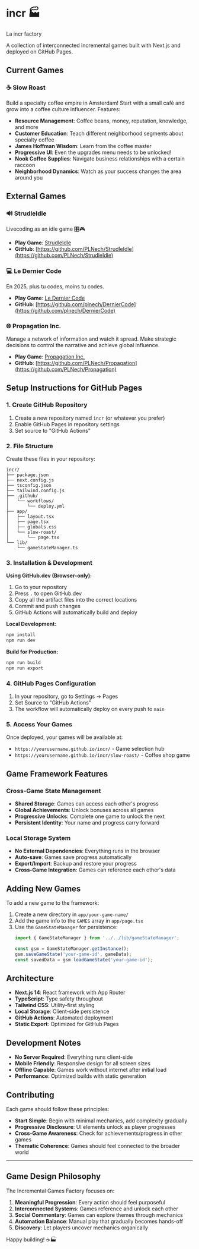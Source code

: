 # incr 🏭

La incr factory 

A collection of interconnected incremental games built with Next.js and deployed on GitHub Pages.

## Current Games

### ☕ Slow Roast
Build a specialty coffee empire in Amsterdam! Start with a small café and grow into a coffee culture influencer. Features:
- **Resource Management**: Coffee beans, money, reputation, knowledge, and more
- **Customer Education**: Teach different neighborhood segments about specialty coffee
- **James Hoffman Wisdom**: Learn from the coffee master
- **Progressive UI**: Even the upgrades menu needs to be unlocked!
- **Nook Coffee Supplies**: Navigate business relationships with a certain raccoon
- **Neighborhood Dynamics**: Watch as your success changes the area around you

## External Games

### 🔊 StrudleIdle
Livecoding as an idle game 🎛️🎮
- **Play Game**: [StrudleIdle](https://plnech.github.io/StrudelIdle/)
- **GitHub**: [https://github.com/PLNech/StrudleIdle](https://github.com/PLNech/StrudleIdle)

### 💻 Le Dernier Code
En 2025, plus tu codes, moins tu codes.
- **Play Game**: [Le Dernier Code](https://dernier-code.vercel.app/)
- **GitHub**: [https://github.com/plnech/DernierCode](https://github.com/plnech/DernierCode)

### 🌐 Propagation Inc.
Manage a network of information and watch it spread. Make strategic decisions to control the narrative and achieve global influence.
- **Play Game**: [Propagation Inc.](https://propagation.vercel.app/)
- **GitHub**: [https://github.com/PLNech/Propagation](https://github.com/PLNech/Propagation)

## Setup Instructions for GitHub Pages

### 1. Create GitHub Repository
1. Create a new repository named `incr` (or whatever you prefer)
2. Enable GitHub Pages in repository settings
3. Set source to "GitHub Actions"

### 2. File Structure
Create these files in your repository:

```
incr/
├── package.json
├── next.config.js
├── tsconfig.json
├── tailwind.config.js
├── .github/
│   └── workflows/
│       └── deploy.yml
├── app/
│   ├── layout.tsx
│   ├── page.tsx
│   ├── globals.css
│   └── slow-roast/
│       └── page.tsx
└── lib/
    └── gameStateManager.ts
```

### 3. Installation & Development

**Using GitHub.dev (Browser-only):**
1. Go to your repository
2. Press `.` to open GitHub.dev
3. Copy all the artifact files into the correct locations
4. Commit and push changes
5. GitHub Actions will automatically build and deploy

**Local Development:**
```bash
npm install
npm run dev
```

**Build for Production:**
```bash
npm run build
npm run export
```

### 4. GitHub Pages Configuration
1. In your repository, go to Settings → Pages
2. Set Source to "GitHub Actions"
3. The workflow will automatically deploy on every push to `main`

### 5. Access Your Games
Once deployed, your games will be available at:
- `https://yourusername.github.io/incr/` - Game selection hub
- `https://yourusername.github.io/incr/slow-roast/` - Coffee shop game

## Game Framework Features

### Cross-Game State Management
- **Shared Storage**: Games can access each other's progress
- **Global Achievements**: Unlock bonuses across all games
- **Progressive Unlocks**: Complete one game to unlock the next
- **Persistent Identity**: Your name and progress carry forward

### Local Storage System
- **No External Dependencies**: Everything runs in the browser
- **Auto-save**: Games save progress automatically
- **Export/Import**: Backup and restore your progress
- **Cross-Game Integration**: Games can reference each other's data

## Adding New Games

To add a new game to the framework:

1. Create a new directory in `app/your-game-name/`
2. Add the game info to the `GAMES` array in `app/page.tsx`
3. Use the `GameStateManager` for persistence:
   ```typescript
   import { GameStateManager } from '../../lib/gameStateManager';
   
   const gsm = GameStateManager.getInstance();
   gsm.saveGameState('your-game-id', gameData);
   const savedData = gsm.loadGameState('your-game-id');
   ```

## Architecture

- **Next.js 14**: React framework with App Router
- **TypeScript**: Type safety throughout
- **Tailwind CSS**: Utility-first styling
- **Local Storage**: Client-side persistence
- **GitHub Actions**: Automated deployment
- **Static Export**: Optimized for GitHub Pages

## Development Notes

- **No Server Required**: Everything runs client-side
- **Mobile Friendly**: Responsive design for all screen sizes
- **Offline Capable**: Games work without internet after initial load
- **Performance**: Optimized builds with static generation

## Contributing

Each game should follow these principles:
- **Start Simple**: Begin with minimal mechanics, add complexity gradually
- **Progressive Disclosure**: UI elements unlock as player progresses
- **Cross-Game Awareness**: Check for achievements/progress in other games
- **Thematic Coherence**: Games should feel connected to the broader world

---

## Game Design Philosophy

The Incremental Games Factory focuses on:
1. **Meaningful Progression**: Every action should feel purposeful
2. **Interconnected Systems**: Games reference and unlock each other
3. **Social Commentary**: Games can explore themes through mechanics
4. **Automation Balance**: Manual play that gradually becomes hands-off
5. **Discovery**: Let players uncover mechanics organically

Happy building! ☕🏭